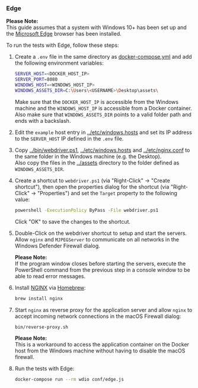 ### Edge

**Please Note:**  
This guide assumes that a system with Windows 10+ has been set up and the
[Microsoft Edge](https://www.microsoft.com/en-us/edge) browser has been
installed.

To run the tests with Edge, follow these steps:

1. Create a `.env` file in the same directory as
   [docker-compose.yml](docker-compose.yml) and add the following environment
   variables:

   ```sh
   SERVER_HOST=<DOCKER_HOST_IP>
   SERVER_PORT=8080
   WINDOWS_HOST=<WINDOWS_HOST_IP>
   WINDOWS_ASSETS_DIR=C:\Users\<USERNAME>\Desktop\assets\
   ```

   Make sure that the `DOCKER_HOST_IP` is accessible from the Windows machine
   and the `WINDOWS_HOST_IP` is accessible from a Docker container.  
   Also make sure that `WINDOWS_ASSETS_DIR` points to a valid folder path and
   ends with a backslash.

2. Edit the `example` host entry in [../etc/windows.hosts](../etc/windows.hosts)
   and set its IP address to the `SERVER_HOST` IP defined in the `.env` file.

3. Copy [../bin/webdriver.ps1](../bin/webdriver.ps1),
   [../etc/windows.hosts](../etc/windows.hosts) and
   [../etc/nginx.conf](../etc/nginx.conf) to the same folder in the Windows
   machine (e.g. the Desktop).  
   Also copy the files in the [../assets](../assets) directory to the folder
   defined as `WINDOWS_ASSETS_DIR`.

4. Create a shortcut to `webdriver.ps1` (via "Right-Click" → "Create shortcut"),
   then open the properties dialog for the shortcut (via "Right-Click" →
   "Properties") and set the `Target` property to the following value:

   ```bat
   powershell -ExecutionPolicy ByPass -File webdriver.ps1
   ```

   Click "OK" to save the changes to the shortcut.

5. Double-Click on the webdriver shortcut to setup and start the servers.  
   Allow `nginx` and `MJPEGServer` to communicate on all networks in the Windows
   Defender Firewall dialog.

   **Please Note:**  
   If the program window closes before starting the servers, execute the
   PowerShell command from the previous step in a console window to be able to
   read error messages.

6. Install [NGINX](https://nginx.org/) via [Homebrew](https://brew.sh/):

   ```sh
   brew install nginx
   ```

7. Start `nginx` as reverse proxy for the application server and allow `nginx`
   to accept incoming network connections in the macOS Firewall dialog:

   ```sh
   bin/reverse-proxy.sh
   ```

   **Please Note:**  
   This is a workaround to access the application container on the Docker host
   from the Windows machine without having to disable the macOS firewall.

8. Run the tests with Edge:
   ```sh
   docker-compose run --rm wdio conf/edge.js
   ```
